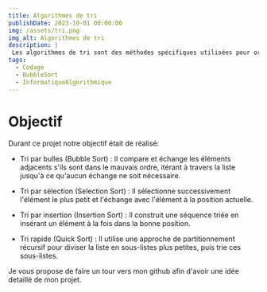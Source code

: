 ```yaml
---
title: Algorithmes de tri
publishDate: 2023-10-01 00:00:00
img: /assets/tri.png
img_alt: Algorithmes de tri
description: |
 Les algorithmes de tri sont des méthodes spécifiques utilisées pour organiser un ensemble d'éléments dans un ordre particulier.
tags:
  - Codage
  - BubbleSort
  - InformatiqueAlgorithmique
---
```



# Objectif  

Durant ce projet notre objectif était de réalisé:
* Tri par bulles (Bubble Sort) : Il compare et échange les éléments adjacents s'ils sont dans le mauvais ordre, itérant à travers la liste jusqu'à ce qu'aucun échange ne soit nécessaire.

* Tri par sélection (Selection Sort) : Il sélectionne successivement l'élément le plus petit et l'échange avec l'élément à la position actuelle.

* Tri par insertion (Insertion Sort) : Il construit une séquence triée en insérant un élément à la fois dans la bonne position.

* Tri rapide (Quick Sort) : Il utilise une approche de partitionnement récursif pour diviser la liste en sous-listes plus petites, puis trie ces sous-listes.

Je vous propose de faire un tour vers mon github afin d'avoir une idée detaillé de mon projet.
